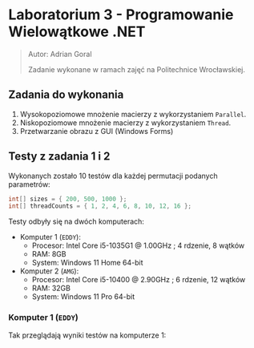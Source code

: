 # Laboratorium 3 - Programowanie Wielowątkowe .NET

> Autor: Adrian Goral
> 
> Zadanie wykonane w ramach zajęć na Politechnice Wrocławskiej.

## Zadania do wykonania
1. Wysokopoziomowe mnożenie macierzy z wykorzystaniem `Parallel`.
2. Niskopoziomowe mnożenie macierzy z wykorzystaniem `Thread`.
3. Przetwarzanie obrazu z GUI (Windows Forms)

## Testy z zadania 1 i 2

Wykonanych zostało 10 testów dla każdej permutacji podanych parametrów:
```cs
int[] sizes = { 200, 500, 1000 };
int[] threadCounts = { 1, 2, 4, 6, 8, 10, 12, 16 };
```

Testy odbyły się na dwóch komputerach:
- Komputer 1 (`EDDY`):
  - Procesor: Intel Core i5-1035G1 @ 1.00GHz ; 4 rdzenie, 8 wątków
  - RAM: 8GB
  - System: Windows 11 Home 64-bit
- Komputer 2 (`AMG`):
  - Procesor: Intel Core i5-10400 @ 2.90GHz ; 6 rdzenie, 12 wątków
  - RAM: 32GB
  - System: Windows 11 Pro 64-bit

### Komputer 1 (`EDDY`)

Tak przeglądają wyniki testów na komputerze 1: